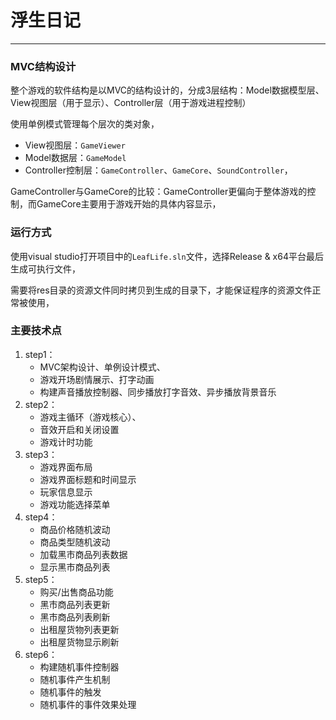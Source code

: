 # 浮生日记

---

### MVC结构设计

整个游戏的软件结构是以MVC的结构设计的，分成3层结构：Model数据模型层、View视图层（用于显示）、Controller层（用于游戏进程控制） 

使用单例模式管理每个层次的类对象，

- View视图层：`GameViewer` 
- Model数据层：`GameModel` 
- Controller控制层：`GameController`、`GameCore`、`SoundController`，

GameController与GameCore的比较：GameController更偏向于整体游戏的控制，而GameCore主要用于游戏开始的具体内容显示，

### 运行方式

使用visual studio打开项目中的`LeafLife.sln`文件，选择Release & x64平台最后生成可执行文件，

需要将res目录的资源文件同时拷贝到生成的目录下，才能保证程序的资源文件正常被使用，

### 主要技术点

1. step1：
    - MVC架构设计、单例设计模式、
    - 游戏开场剧情展示、打字动画
    - 构建声音播放控制器、同步播放打字音效、异步播放背景音乐
2. step2：
    - 游戏主循环（游戏核心）、
    - 音效开启和关闭设置
    - 游戏计时功能
3. step3：
    - 游戏界面布局
    - 游戏界面标题和时间显示
    - 玩家信息显示
    - 游戏功能选择菜单
4. step4：
    - 商品价格随机波动
    - 商品类型随机波动
    - 加载黑市商品列表数据
    - 显示黑市商品列表
5. step5：
    - 购买/出售商品功能
    - 黑市商品列表更新
    - 黑市商品列表刷新
    - 出租屋货物列表更新
    - 出租屋货物显示刷新
6. step6：
    - 构建随机事件控制器
    - 随机事件产生机制
    - 随机事件的触发
    - 随机事件的事件效果处理